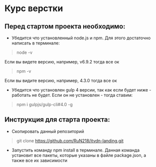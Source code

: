 # Курс верстки

## Перед стартом проекта необходимо:

* Убедится что установленный node.js и npm. Для этого достаточно написать в терминале:
> node -v

Если вы видете версию, например, v6.9.2 тогда все ок

> npm -v

Если вы видите версию, например, 4.3.0 тогда все ок

* Убедится что установлен gulp 4 версии, так как если будет ниже - работать не будет.
Если он не установлен - тогда ставим:

> npm i gulpjs/gulp-cli#4.0 -g

## Инструкция для старта проекта:
* Скопировать данный репозиторий
> git clone https://github.com/RuN218/itvdn-landing.git

* Запустить команду npm install в терминале. Данная команда установит все пакеты,
которые указаны в файле package.json, а также все их зависимости